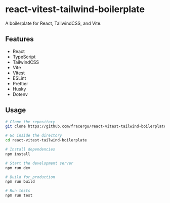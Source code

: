 # react-vitest-tailwind-boilerplate

A boilerplate for React, TailwindCSS, and Vite.

## Features

- React
- TypeScript
- TailwindCSS
- Vite
- Vitest
- ESLint
- Prettier
- Husky
- Dotenv

## Usage

```bash
# Clone the repository
git clone https://github.com/fracergu/react-vitest-tailwind-boilerplate.git

# Go inside the directory
cd react-vitest-tailwind-boilerplate

# Install dependencies
npm install

# Start the development server
npm run dev

# Build for production
npm run build

# Run tests
npm run test
```
